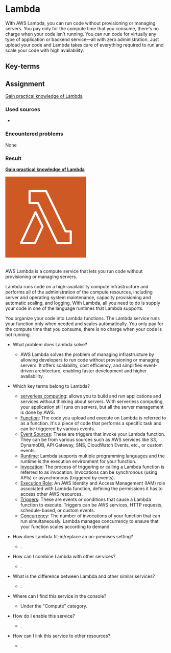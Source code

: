 # Lambda

With AWS Lambda, you can run code without provisioning or managing servers. You pay only for the compute time that you consume, there's no charge when your code isn't running. You can run code for virtually any type of application or backend service—all with zero administration. Just upload your code and Lambda takes care of everything required to run and scale your code with high availability.

## Key-terms


## Assignment

<ins>Gain practical knowledge of Lambda</ins>

### Used sources
- []()

### Encountered problems
None

### Result

**<ins>Gain practical knowledge of Lambda</ins>**

![lambda](/06_AWS_3/includes/04_lambda1.png)<br><br>

AWS Lambda is a compute service that lets you run code without provisioning or managing servers.

Lambda runs code on a high-availability compute infrastructure and performs all of the administration of the compute resources, including server and operating system maintenance, capacity provisioning and automatic scaling, and logging. With Lambda, all you need to do is supply your code in one of the language runtimes that Lambda supports.

You organize your code into Lambda functions. The Lambda service runs your function only when needed and scales automatically. You only pay for the compute time that you consume, there is no charge when your code is not running.

- What problem does Lambda solve?
    - AWS Lambda solves the problem of managing infrastructure by allowing developers to run code without provisioning or managing servers. It offers scalability, cost efficiency, and simplifies event-driven architecture, enabling faster development and higher availability.

- Which key terms belong to Lambda?
    - <ins>serverless computing</ins>: allows you to build and run applications and services without thinking about servers. With serverless computing, your application still runs on servers, but all the server management is done by AWS.
    - <ins>Function</ins>: The code you upload and execute on Lambda is referred to as a function. It's a piece of code that performs a specific task and can be triggered by various events.
    - <ins>Event Sources</ins>: These are triggers that invoke your Lambda function. They can be from various sources such as AWS services like S3, DynamoDB, API Gateway, SNS, CloudWatch Events, etc., or custom events.
    - <ins>Runtime</ins>: Lambda supports multiple programming languages and the runtime is the execution environment for your function.
    - <ins>Invocation</ins>: The process of triggering or calling a Lambda function is referred to as invocation. Invocations can be synchronous (using APIs) or asynchronous (triggered by events). 
    - <ins>Execution Role</ins>: An AWS Identity and Access Management (IAM) role associated with Lambda function, defining the permissions it has to access other AWS resources.
    - <ins>Triggers</ins>: These are events or conditions that cause a Lambda function to execute. Triggers can be AWS services, HTTP requests, schedule-based, or custom events.
    - <ins>Concurrency</ins>: The number of invocations of your function that can run simultaneously. Lambda manages concurrency to ensure that your function scales according to demand.

- How does Lambda fit-in/replace an on-premises setting?
    - .

- How can I combine Lambda with other services?
    - .

- What is the difference between Lambda and other similar services?
    - .

- Where can I find this service in the console?
    - Under the "Compute" category.

- How do I enable this service?
    - .

- How can I link this service to other resources?
    - .